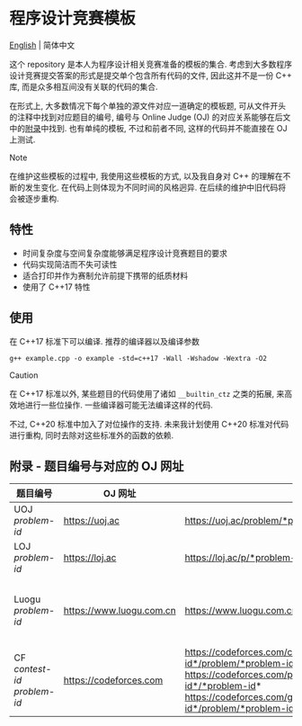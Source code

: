 # 程序设计竞赛模板

[English](README.md) | 简体中文

这个 repository 是本人为程序设计相关竞赛准备的模板的集合. 考虑到大多数程序设计竞赛提交答案的形式是提交单个包含所有代码的文件, 因此这并不是一份 C++ 库, 而是众多相互间没有关联的代码的集合.

在形式上, 大多数情况下每个单独的源文件对应一道确定的模板题, 可从文件开头的注释中找到对应题目的编号, 编号与 Online Judge (OJ) 的对应关系能够在后文中的[附录](README-zh_CN.md#附录---题目编号与对应的-oj-网址)中找到. 也有单纯的模板, 不过和前者不同, 这样的代码并不能直接在 OJ 上测试.

> [!NOTE]
> 在维护这些模板的过程中, 我使用这些模板的方式, 以及我自身对 C++ 的理解在不断的发生变化. 在代码上则体现为不同时间的风格迥异. 在后续的维护中旧代码将会被逐步重构.

## 特性

- 时间复杂度与空间复杂度能够满足程序设计竞赛题目的要求
- 代码实现简洁而不失可读性
- 适合打印并作为赛制允许前提下携带的纸质材料
- 使用了 C++17 特性

## 使用

在 C++17 标准下可以编译.
推荐的编译器以及编译参数

```plain
g++ example.cpp -o example -std=c++17 -Wall -Wshadow -Wextra -O2
```
> [!CAUTION]
> 在 C++17 标准以外, 某些题目的代码使用了诸如 `__builtin_ctz` 之类的拓展, 来高效地进行一些位操作. 一些编译器可能无法编译这样的代码.
> 
> 不过, C++20 标准中加入了对位操作的支持. 未来我计划使用 C++20 标准对代码进行重构, 同时去除对这些标准外的函数的依赖.

## 附录 - 题目编号与对应的 OJ 网址

|题目编号|OJ 网址||Notes|
|-|-|-|-|
|UOJ *problem-id*|https://uoj.ac|https://uoj.ac/problem/*problem-id*||
|LOJ *problem-id*|https://loj.ac|https://loj.ac/p/*problem-id*||
|Luogu *problem-id*|https://www.luogu.com.cn|https://www.luogu.com.cn/problem/*problem-id*|请不要忽略 *problem-id* 开头的字母|
|CF *contest-id* *problem-id*|https://codeforces.com|https://codeforces.com/contest/*contest-id*/problem/*problem-id* </br> https://codeforces.com/problemset/problem/*contest-id*/*problem-id* </br> https://codeforces.com/gym/*contest-id*/problem/*problem-id*|请根据 *contest-id* 区分 CONTEST 与 GYM|